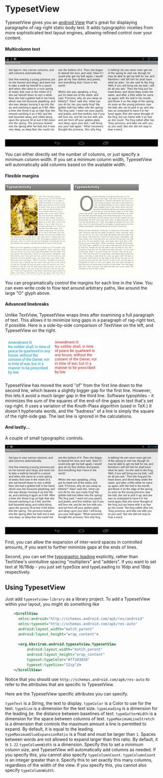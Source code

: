 # TypesetView

TypesetView gives you an [android View](https://developer.android.com/reference/android/view/View.html) that's great for displaying paragraphs of rag-right static body text. It adds typographic niceties from more sophisticated text layout engines, allowing refined control over your content.

#### Multicolumn text
![Landscape column example](docs/columns_landscape.png)

You can either directly set the number of columns, or just specify a minimum column width. If you set a minimum column width, TypesetView will automatically add columns based on the available width.

#### Flexible margins

![Margin sample](docs/flow_combined.png)

You can programatically control the margins for each line in the View. You can even write code to flow text around arbitrary paths, like around the large "O" glyph above.

#### Advanced linebreaks
Unlike TextView, TypesetView wraps lines after examining a full paragraph of text. This allows it to minimize long gaps in a paragraph of rag-right text, if possible. Here is a side-by-side comparison of TextView on the left, and TypesetView on the right.

![Linebreak sample](docs/linebreak_sample.png)

TypesetView has moved the word "of" from the first line down to the second line, which leaves a slightly bigger gap for the first line. However, this lets it avoid a much larger gap in the third line. Software typophiles - it minimizes the sum of the squares of the end-of-line gaps in text that's set rag-right. It uses a variation of the Knuth-Plass algorithm (used in TeX.) It doesn't hyphenate words, and the "badness" of a line is simply the square of the right-side gap. The last line is ignored in the calculations.

#### And lastly...

A couple of small typographic controls.

![Glue expansion animation](docs/glue_animated.gif)

First, you can allow the expansion of inter-word spaces in controlled amounts, if you want to further minimize gaps at the ends of lines.

Second, you can set the [typographic leading](https://en.wikipedia.org/wiki/Leading) explicitly, rather than TextView's unintuitive spacing "multipliers" and "adders". If you want to set text at 16/18dp - you just set typeSize and typeLeading to 16dp and 18dp respectively.

## Using TypesetView

Just add `typesetview-library` as a library project. To add a TypesetView within your layout, you might do something like

```XML
    <ScrollView
      xmlns:android="http://schemas.android.com/apk/res/android"
      xmlns:typeset="http://schemas.android.com/apk/res-auto"
      android:layout_width="match_parent"
      android:layout_height="wrap_content">

      <org.kbsriram.android.typesetview.TypesetView
          android:layout_width="match_parent" 
          android:layout_height="wrap_content"
          typeset:typeColor="#ff303030"
          typeset:typeSize="12sp"/>
    </ScrollView>
```

Notice that you should use `http://schemas.android.com/apk/res-auto` to refer to the attributes that are specific to TypesetView.

Here are the TypesetView specific attributes you can specify.

`typeText` is a String, the text to display.
`typeColor` is a Color to use for the text.
`typeSize` is a dimension for the text size.
`typeLeading` is a dimension for the leading (ie. the distance between baselines of text.
`typeGutterWidth` is a dimension for the space between columns of text.
`typeMaximumLineStretch` is a dimension that controls the maximum amount a line is permitted to expand. By default, it is equal to the leading.
`typeMaximumGlueExpansionRatio` is a float and must be larger than `1`. Spaces between words are not allowed to expand larger than this ratio. By default, it is `1.22`
`typeColumnWidth` is a dimension. Specify this to set a minimum column size, and TypesetView will automatically add columns as needed. If you specify this, you cannot also specify `typeColumnCount`.
`typeColumnCount` is an integer greater than `0`. Specify this to set exactly this many columns, regardless of the width of the view. If you specify this, you cannot also specify `typeColumnWidth`.
